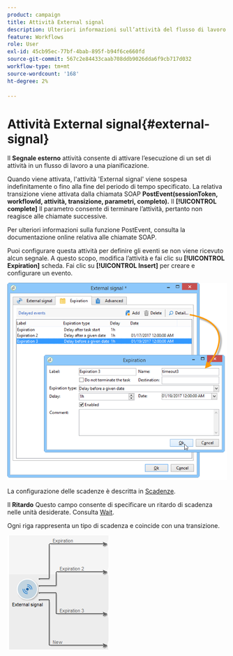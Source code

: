 ```yaml
---
product: campaign
title: Attività External signal
description: Ulteriori informazioni sull’attività del flusso di lavoro External signal
feature: Workflows
role: User
exl-id: 45cb95ec-77bf-4bab-895f-b94f6ce660fd
source-git-commit: 567c2e84433caab708ddb9026dda6f9cb717d032
workflow-type: tm+mt
source-wordcount: '168'
ht-degree: 2%

---
```


# Attività External signal{#external-signal}



Il **Segnale esterno** attività consente di attivare l’esecuzione di un set di attività in un flusso di lavoro a una pianificazione.

Quando viene attivata, l&#39;attività &#39;External signal&#39; viene sospesa indefinitamente o fino alla fine del periodo di tempo specificato. La relativa transizione viene attivata dalla chiamata SOAP **PostEvent(sessionToken, workflowId, attività, transizione, parametri, completo).** Il **[!UICONTROL complete]** Il parametro consente di terminare l’attività, pertanto non reagisce alle chiamate successive.

Per ulteriori informazioni sulla funzione PostEvent, consulta la documentazione online relativa alle chiamate SOAP.

Puoi configurare questa attività per definire gli eventi se non viene ricevuto alcun segnale. A questo scopo, modifica l’attività e fai clic su **[!UICONTROL Expiration]** scheda. Fai clic su **[!UICONTROL Insert]** per creare e configurare un evento.

![](assets/edit_signal.png)

La configurazione delle scadenze è descritta in [Scadenze](define-approvals.md).

Il **Ritardo** Questo campo consente di specificare un ritardo di scadenza nelle unità desiderate. Consulta [Wait](wait.md).

Ogni riga rappresenta un tipo di scadenza e coincide con una transizione.

![](assets/external_sign_diag.png)
